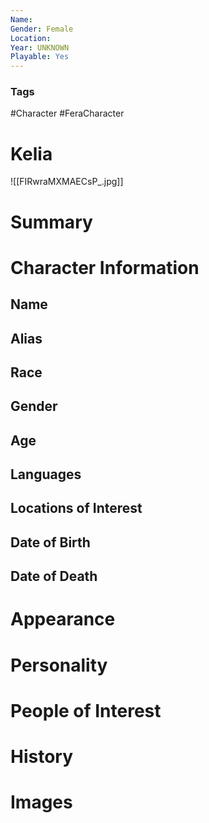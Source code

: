 ```yaml
---
Name: 
Gender: Female
Location: 
Year: UNKNOWN
Playable: Yes
---
```


### Tags
#Character #FeraCharacter 

# Kelia
![[FIRwraMXMAECsP_.jpg]]

# Summary


# Character Information

## Name

## Alias

## Race

## Gender

## Age

## Languages

## Locations of Interest

## Date of Birth

## Date of Death

# Appearance

# Personality

# People of Interest

# History

# Images
